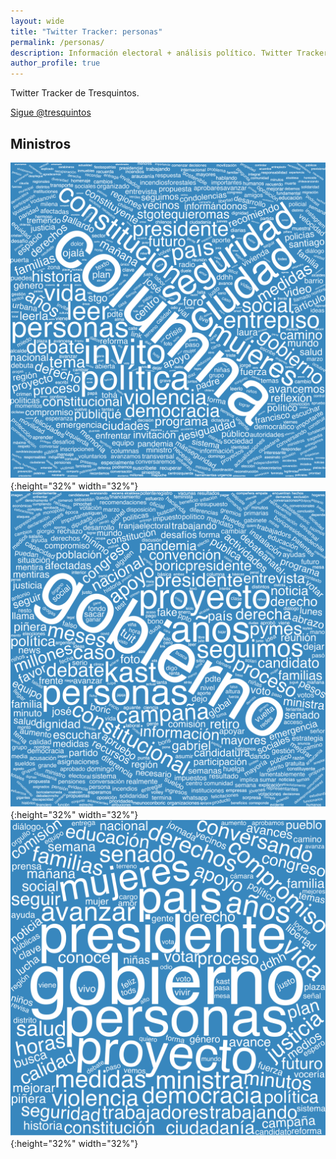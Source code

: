 ```yaml
---
layout: wide 
title: "Twitter Tracker: personas"
permalink: /personas/
description: Información electoral + análisis político. Twitter Tracker.
author_profile: true
---
```


Twitter Tracker de Tresquintos.

<a href="https://twitter.com/tresquintos?ref_src=twsrc%5Etfw" class="twitter-follow-button" data-show-count="false">Sigue @tresquintos</a><script async src="https://platform.twitter.com/widgets.js" charset="utf-8"></script>


## Ministros

![XXXXXXXXX](images/twitter/wordclouds/individuals/ministers/wordcloud_Carolina_Toha.png){:height="32%" width="32%"}
![XXXXXXXXX](images/twitter/wordclouds/individuals/ministers/wordcloud_GiorgioJackson.png){:height="32%" width="32%"}
![XXXXXXXXX](images/twitter/wordclouds/individuals/ministers/wordcloud_camila_vallejo.png){:height="32%" width="32%"}

